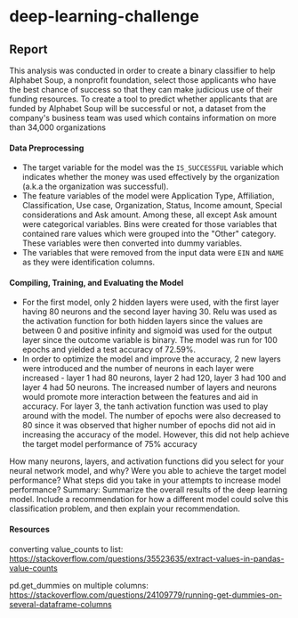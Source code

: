 # deep-learning-challenge

## Report
This analysis was conducted in order to create a binary classifier to help Alphabet Soup, a nonprofit foundation, select those applicants who have the best chance of success so that they can make judicious use of their funding resources. To create a tool to predict whether applicants that are funded by Alphabet Soup will be successful or not, a dataset from the company's business team was used which contains information on more than 34,000 organizations

#### Data Preprocessing
* The target variable for the model was the `IS_SUCCESSFUL` variable which indicates whether the money was used effectively by the organization (a.k.a the organization was successful). 
* The feature variables of the model were Application Type, Affiliation, Classification, Use case, Organization, Status, Income amount, Special considerations and Ask amount. Among these, all except Ask amount were categorical variables. Bins were created for those variables that contained rare values which were grouped into the "Other" category. These variables were then converted into dummy variables.
* The variables that were removed from the input data were `EIN` and `NAME` as they were identification columns. 

#### Compiling, Training, and Evaluating the Model
* For the first model, only 2 hidden layers were used, with the first layer having 80 neurons and the second layer having 30. Relu was used as the activation function for both hidden layers since the values are between 0 and positive infinity and sigmoid was used for the output layer since the outcome variable is binary. The model was run for 100 epochs and yielded a test accuracy of 72.59%.
* In order to optimize the model and improve the accuracy, 2 new layers were introduced and the number of neurons in each layer were increased - layer 1 had 80 neurons, layer 2 had 120, layer 3 had 100 and layer 4 had 50 neurons. The increased number of layers and neurons would promote more interaction between the features and aid in accuracy. For layer 3, the tanh activation function was used to play around with the model. The number of epochs were also decreased to 80 since it was observed that higher number of epochs did not aid in increasing the accuracy of the model. However, this did not help achieve the target model performance of 75% accuracy 


How many neurons, layers, and activation functions did you select for your neural network model, and why?
Were you able to achieve the target model performance?
What steps did you take in your attempts to increase model performance?
Summary: Summarize the overall results of the deep learning model. Include a recommendation for how a different model could solve this classification problem, and then explain your recommendation.

#### Resources
converting value_counts to list:  https://stackoverflow.com/questions/35523635/extract-values-in-pandas-value-counts

pd.get_dummies on multiple columns: https://stackoverflow.com/questions/24109779/running-get-dummies-on-several-dataframe-columns
